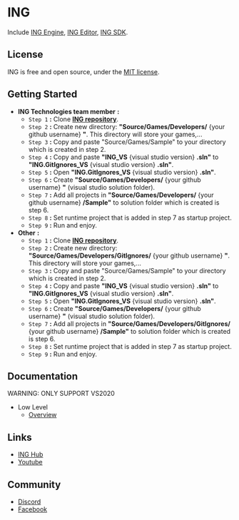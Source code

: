 # ING #
Include [ING Engine](https://github.com/INGTechnologies/ING/blob/main/Documentation/Engine/Engine.md), [ING Editor](https://github.com/INGTechnologies/ING/blob/main/Documentation/Editor/Editor.md), [ING SDK](https://github.com/INGTechnologies/ING/blob/main/Documentation/SDK/SDK.md).


## License ##
ING is free and open source, under the [MIT license](https://github.com/INGTechnologies/ING/blob/main/LICENSE).


## Getting Started ##
- **ING Technologies team member** **:**
  + `Step 1` **:** Clone [**ING repository**](https://github.com/INGTechnologies/ING).
  + `Step 2` **:** Create new directory: **"Source/Games/Developers/** {your github username} **"**. This directory will store your games,...
  + `Step 3` **:** Copy and paste "Source/Games/Sample" to your directory which is created in step 2.
  + `Step 4` **:** Copy and paste **"ING_VS** {visual studio version} **.sln"** to **"ING.GitIgnores_VS** {visual studio version} **.sln"**.
  + `Step 5` **:** Open **"ING.GitIgnores_VS** {visual studio version} **.sln"**.
  + `Step 6` **:** Create **"Source/Games/Developers/** {your github username} **"** (visual studio solution folder).
  + `Step 7` **:** Add all projects in **"Source/Games/Developers/** {your github username} **/Sample"** to solution folder which is created is step 6.
  + `Step 8` **:** Set runtime project that is added in step 7 as startup project.
  + `Step 9` **:** Run and enjoy.
- **Other** **:**
  + `Step 1` **:** Clone [**ING repository**](https://github.com/INGTechnologies/ING).
  + `Step 2` **:** Create new directory: **"Source/Games/Developers/GitIgnores/** {your github username} **"**. This directory will store your games,...
  + `Step 3` **:** Copy and paste "Source/Games/Sample" to your directory which is created in step 2.
  + `Step 4` **:** Copy and paste **"ING_VS** {visual studio version} **.sln"** to **"ING.GitIgnores_VS** {visual studio version} **.sln"**.
  + `Step 5` **:** Open **"ING.GitIgnores_VS** {visual studio version} **.sln"**.
  + `Step 6` **:** Create **"Source/Games/Developers/** {your github username} **"** (visual studio solution folder).
  + `Step 7` **:** Add all projects in **"Source/Games/Developers/GitIgnores/** {your github username} **/Sample"** to solution folder which is created is step 6.
  + `Step 8` **:** Set runtime project that is added in step 7 as startup project.
  + `Step 9` **:** Run and enjoy.


## Documentation ##
WARNING: ONLY SUPPORT VS2020
- Low Level
  + [Overview](Documentation/LowLevel/Overview.md)


## Links ##
+ [ING Hub](https://github.com/INGTechnologies/INGHub)
+ [Youtube](https://www.youtube.com/channel/UCa4_lMxQZJ1B0prRB4w93wA)


## Community
+ [Discord](https://discord.gg/5BYVT6QJkf)
+ [Facebook](https://www.facebook.com/groups/654915242378688)
